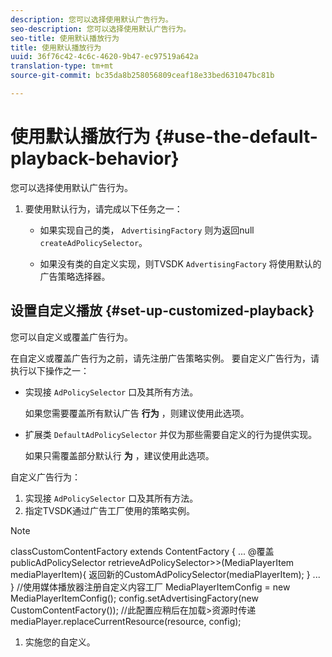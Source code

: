 ```yaml
---
description: 您可以选择使用默认广告行为。
seo-description: 您可以选择使用默认广告行为。
seo-title: 使用默认播放行为
title: 使用默认播放行为
uuid: 36f76c42-4c6c-4620-9b47-ec97519a642a
translation-type: tm+mt
source-git-commit: bc35da8b258056809ceaf18e33bed631047bc81b

---
```



# 使用默认播放行为 {#use-the-default-playback-behavior}

您可以选择使用默认广告行为。

1. 要使用默认行为，请完成以下任务之一：

   * 如果实现自己的类， `AdvertisingFactory` 则为返回null `createAdPolicySelector`。

   * 如果没有类的自定义实现，则TVSDK `AdvertisingFactory` 将使用默认的广告策略选择器。

## 设置自定义播放 {#set-up-customized-playback}

您可以自定义或覆盖广告行为。

在自定义或覆盖广告行为之前，请先注册广告策略实例。
要自定义广告行为，请执行以下操作之一：

* 实现接 `AdPolicySelector` 口及其所有方法。

   如果您需要覆盖所有默认广告 **行为** ，则建议使用此选项。

* 扩展类 `DefaultAdPolicySelector` 并仅为那些需要自定义的行为提供实现。

   如果只需覆盖部分默认行 **为** ，建议使用此选项。

自定义广告行为：

1. 实现接 `AdPolicySelector` 口及其所有方法。
1. 指定TVSDK通过广告工厂使用的策略实例。

>[!NOTE]
>classCustomContentFactory extends ContentFactory {
>...
>@覆盖
>publicAdPolicySelector retrieveAdPolicySelector>>(MediaPlayerItem mediaPlayerItem){
>返回新的CustomAdPolicySelector(mediaPlayerItem);
>}
>...
>}
>//使用媒体播放器注册自定义内容工厂
>MediaPlayerItemConfig = new MediaPlayerItemConfig();
>config.setAdvertisingFactory(new CustomContentFactory());
>//此配置应稍后在加载>资源时传递
>mediaPlayer.replaceCurrentResource(resource, config);

1. 实施您的自定义。